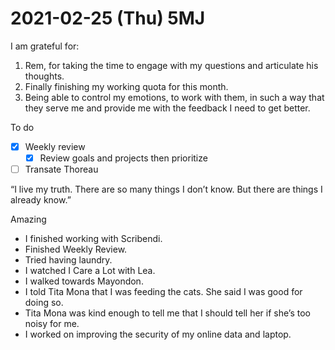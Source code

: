 # 2021-02-25 (Thu) 5MJ

I am grateful for:

1. Rem, for taking the time to engage with my questions and articulate his thoughts.
2. Finally finishing my working quota for this month.
3. Being able to control my emotions, to work with them, in such a way that they serve me and provide me with the feedback I need to get better.

To do

- [x] Weekly review
   - [x] Review goals and projects then prioritize
- [ ] Transate Thoreau

“I live my truth. There are so many things I don’t know. But there are things I already know.”

Amazing

- I finished working with Scribendi.
- Finished Weekly Review.
- Tried having laundry.
- I watched I Care a Lot with Lea.
- I walked towards Mayondon.
- I told Tita Mona that I was feeding the cats. She said I was good for doing so.
- Tita Mona was kind enough to tell me that I should tell her if she’s too noisy for me.
- I worked on improving the security of my online data and laptop.

